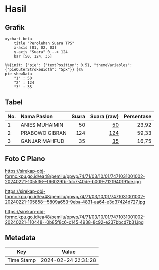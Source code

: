 # Hasil

## Grafik

```mermaid
xychart-beta
    title "Perolehan Suara TPS"
    x-axis [01, 02, 03]
    y-axis "Suara" 0 --> 124
    bar [50, 124, 35]
```

```mermaid
%%{init: {"pie": {"textPosition": 0.5}, "themeVariables": {"pieOuterStrokeWidth": "5px"}} }%%
pie showData
    "1" : 50
    "2" : 124
    "3" : 35
```

## Tabel

| No. | Nama Paslon    | Suara | Suara (raw) | Persentase |
|:--- |:-------------- | -----:| -----------:| ----------:|
| 1   | ANIES MUHAIMIN | 50    | [50][p-1]   | 23,92      |
| 2   | PRABOWO GIBRAN | 124   | [124][p-2]  | 59,33      |
| 3   | GANJAR MAHFUD  | 35    | [35][p-3]   | 16,75      |


[p-1]: https://github.com/gigit-pemilu/pemilu-2024-74-sulawesi-tenggara/blob/main/pilpres/hitung-suara/sub/74-sulawesi-tenggara/sub/71-kota-kendari/sub/03-baruga/sub/1001-baruga/sub/002-tps/sub/paslon-1.txt
[p-2]: https://github.com/gigit-pemilu/pemilu-2024-74-sulawesi-tenggara/blob/main/pilpres/hitung-suara/sub/74-sulawesi-tenggara/sub/71-kota-kendari/sub/03-baruga/sub/1001-baruga/sub/002-tps/sub/paslon-2.txt
[p-3]: https://github.com/gigit-pemilu/pemilu-2024-74-sulawesi-tenggara/blob/main/pilpres/hitung-suara/sub/74-sulawesi-tenggara/sub/71-kota-kendari/sub/03-baruga/sub/1001-baruga/sub/002-tps/sub/paslon-3.txt

## Foto C Plano

https://sirekap-obj-formc.kpu.go.id/ea48/pemilu/ppwp/74/71/03/10/01/7471031001002-20240221-105536--f66029fb-fdc7-40de-b009-712f940191de.jpg

https://sirekap-obj-formc.kpu.go.id/ea48/pemilu/ppwp/74/71/03/10/01/7471031001002-20240221-105858--5809a653-9eba-4831-aa64-e3d37424d727.jpg

https://sirekap-obj-formc.kpu.go.id/ea48/pemilu/ppwp/74/71/03/10/01/7471031001002-20240221-110448--0b85f8c6-c145-4938-8c92-e237bbcd7b31.jpg


## Metadata

| Key        | Value               |
| ---------- | ------------------- |
| Time Stamp | 2024-02-24 22:31:28 |



